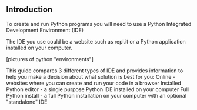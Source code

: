 ## Introduction

To create and run Python programs you will need to use a Python Integrated Development Environment (IDE)

The IDE you use could be a website such as repl.it or a Python application installed on your computer.

[pictures of python "environments"]

This guide compares 3 different types of IDE and provides information to help you make a decision about what solution is best for you:
Online - websites where you can create and run your code in a browser
Installed Python editor - a single purpose Python IDE installed on your computer 
Full Python install - a full Python installation on your computer with an optional "standalone" IDE

